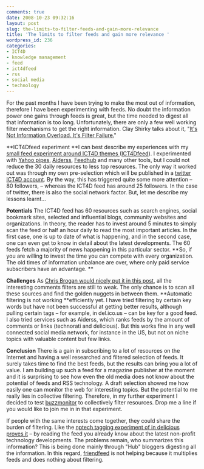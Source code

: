```yaml
---
comments: true
date: 2008-10-23 09:32:16
layout: post
slug: the-limits-to-filter-feeds-and-gain-more-relevance
title: 'The limits to filter feeds and gain more relevance '
wordpress_id: 236
categories:
- ICT4D
- knowledge management
- feed
- ict4dfeed
- rss
- social media
- technology
---
```


For the past months I have been trying to make the most out of information, therefore I have been experimenting with feeds. No doubt the information power one gains through feeds is great, but the time needed to digest all that information is too long. Unfortunately, there are only a few well working filter mechanisms to get the right information. Clay Shirky talks about it, "[It's Not Information Overload. It's Filter Failure.](http://en.oreilly.com/webexny2008/public/content/keynote-speakers)"

**ICT4Dfeed experiment
**I can best describe my experiences with my [small feed experiment around ICT4D themes ](http://www.crisscrossed.net/2008/03/05/contribute-to-the-combined-ict4d-news-feed/)([ICT4Dfeed](http://feeds.feedburner.com/ict4dfeed)). I experimented with [Yahoo pipes](http://pipes.yahoo.com/pipes/), [Aiderss](http://www.aiderss.com/), [Feedhub](http://www.feedhub.com/) and many other tools, but I could not reduce the 30 daily resources to less top resources. The only way it worked out was through my own pre-selection which will be published in a [twitter ICT4D account](http://twitter.com/ict4d). By the way, this has triggered quite some more attention – 80 followers, – whereas the ICT4D feed has around 25 followers. In the case of twitter, there is also the social network factor. But, let me describe my lessons learnt...

**Potentials**
The ICT4D feed has 60 resources such as search engines, social bookmark sites, selected and influential blogs, community websites and organizations. In theory, the reader has to invest around 5 minutes to simply scan the feed or half an hour daily to read the most important articles. In the first case, one is up to date of what is happening, and in the second case, one can even get to know in detail about the latest developments. The 60 feeds fetch a majority of news happening in this particular sector. **So, if you are willing to invest the time you can compete with every organization. The old times of information unbalance are over, where only paid service subscribers have an advantage. **

**Challenges**
As [Chris Brogan would nicely put it in this post](http://www.chrisbrogan.com/we-still-need-better-filters/), all the interesting comments filters are still to weak. The only chance is to scan all these sources and find the golden nuggets in between them. **Automatic filtering is not working **efficiently yet. I have tried filtering by certain key words but have not been successful at getting better results, although pulling certain tags – for example, in del.ico.us – can be key for a good feed. I also tried services such as Aiderss, which ranks feeds by the amount of comments or links (technorati and delicious). But this works fine in any well connected social media network, for instance in the US, but not on niche topics with valuable content but few links.

**Conclusion**
There is a gain in subscribing to a lot of resources on the Internet and having a well researched and filtered selection of feeds. It surely takes time to find the best feeds, but the results can bring you a lot of value. I am building up such a feed for a magazine publisher at the moment and it is surprising to see how even the old media does not know about the potential of feeds and RSS technology. A draft selection showed me how easily one can monitor the web for interesting topics. But the potential to me really lies in collective filtering. Therefore, in my further experiment I decided to test [buzzmonitor](http://buzzm.worldbank.org/) to collectively filter resources. Drop me a line if you would like to join me in in that experiment.

If people with the same interests come together, they could share the burden of filtering. Like the [nptech tagging experiment of in delicious proves it](http://delicious.com/tag/ptech) – by reading the feed you already know about the latest non-profit technology developments. The problems remain, who summarizes this information? This is being done mainly through "Hub" bloggers digesting all the information. In this regard, [friendfeed](http://friendfeed.com/) is not helping because it multiplies feeds and does nothing about filtering.
